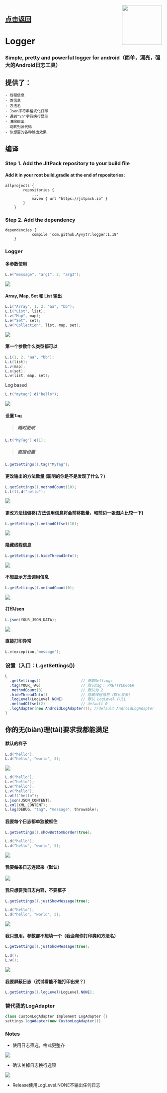 

<img align="right" src='https://github.com/ayvytr/logger/blob/master/images/logger-logo.png' width='128' height='128'/>

## [点击返回](https://github.com/Ayvytr/EasyAndroid)

# Logger
### Simple, pretty and powerful logger for android（简单，漂亮，强大的Android日志工具）

## 提供了：
	- 线程信息
	- 类信息
	- 方法名
	- Json字符串格式化打印
	- 遇到"\n"字符换行显示
	- 清除输出
	- 跳转到源代码
	- 你想要的各种输出效果

## 编译

### Step 1. Add the JitPack repository to your build file
#### Add it in your root build.gradle at the end of repositories:
	allprojects {
			repositories {
				...
				maven { url "https://jitpack.io" }
			}
		}
### Step 2. Add the dependency
	dependencies {
		        compile 'com.github.Ayvytr:logger:1.18'
		}


### Logger


#### 多参数使用

``` java
L.e("message", "arg1", 2, "arg3");
```
![](photos/logger/log2.png)

#### Array, Map, Set 和 List 输出
```java
L.i("Array", 1, 2, "aa", "bb");
L.i("List", list);
L.v("Map", map);
L.e("Set", set);
L.w("Collection", list, map, set);
```

![](photos/logger/log3.png)

#### 第一个参数什么类型都可以

```java
L.i(1, 2, "aa", "bb");
L.i(list);
L.v(map);
L.e(set);
L.w(list, map, set);
```
Log based
```java
L.t("mytag").d("hello");
```
![](photos/logger/log4.png)

#### 设置Tag

> ##### 随时更改
```java
L.t("MyTag").e(1);
```

> ##### 直接设置
```java
L.getSettings().tag("MyTag");
```

#### 更改输出的方法数量 (聪明的你是不是发现了什么？)

```java
L.getSettings().methodCount(10);
L.t(1).d("hello");
```

![](photos/logger/log5.png)

#### 更改方法栈偏移(方法调用信息将会前移数量，和前边一张图片比较一下)

```java
L.getSettings().methodOffset(10);
```

![](photos/logger/log6.png)

#### 隐藏线程信息
```java
L.getSettings().hideThreadInfo();
```

![](photos/logger/log7.png)

#### 不想显示方法调用信息
```java
L.getSettings().methodCount(0);
```

![](photos/logger/log8.png)

#### 打印Json
```java
L.json(YOUR_JSON_DATA);
```

![](photos/logger/json-log.png)

#### 直接打印异常

```java
L.e(exception,"message");
```

### 设置（入口：L.getSettings())

```java
L
  .getSettings()                  // 获取Settings
  .tag(YOUR_TAG)                  // 默认tag： PRETTYLOGGER
  .methodCount(3)                 // 默认为 2
  .hideThreadInfo()               // 隐藏线程信息（默认显示）
  .logLevel(LogLevel.NONE)        // 默认 LogLevel.FULL
  .methodOffset(2)                // default 0
  .logAdapter(new AndroidLogAdapter()); //default AndroidLogAdapter
}

```
## 你的无(biàn)理(tài)要求我都能满足

#### 默认的样子
```java
L.d("hello");
L.d("hello", "world", 5);   
```
![](photos/logger/log1.png)

```java
L.d("hello");
L.e("hello");
L.w("hello");
L.v("hello");
L.wtf("hello");
L.json(JSON_CONTENT);
L.xml(XML_CONTENT);
L.log(DEBUG, "tag", "message", throwable);
```

#### 我要每个日志都单独被框住
```java
L.getSettings().showBottomBorder(true);
```
```java
L.d("hello");
L.d("hello", "world", 5);   
```

![](photos/logger/log9.png)

#### 我要每条日志连起来（默认）

![](photos/logger/log1.png)

#### 我只想要我日志内容，不要框子
```java
L.getSettings().justShowMessage(true);
```
```java
L.d("hello");
L.d("hello", "world", 5);   
```

![](photos/logger/log10.png)

#### 我只想用，参数都不想填一个（我会帮你打印类和方法名）

```java
L.getSettings().justShowMessage(true);
```
```java
L.d();
L.w();   
```
![](photos/logger/log11.png)

#### 我要屏蔽日志（试试看能不能打印出来？）
```java
L.getSettings().logLevel(LogLevel.NONE);
```

### 替代我的LogAdapter
```java
class CustomLogAdapter Implement LogAdapter {}
settings.logAdapter(new CustomLogAdapter())
```

### Notes
- 使用日志筛选，格式更整齐

![](photos/logger/filter.png)

- 确认关掉日志换行选项

![](photos/logger/wrap-closed.png)

- Release使用LogLevel.NONE不输出任何日志